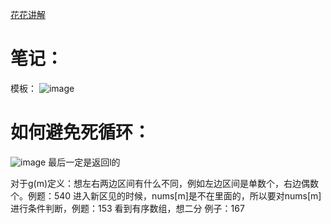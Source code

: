[花花讲解](https://www.youtube.com/watch?v=v57lNF2mb_s)
# 笔记：
模板：
![image](https://user-images.githubusercontent.com/77591939/111393362-00650d80-868f-11eb-86aa-07c8df30a304.png)
# 如何避免死循环：
![image](https://user-images.githubusercontent.com/77591939/111394769-bf222d00-8691-11eb-955e-4786244c99de.png)
最后一定是返回l的

对于g(m)定义：想左右两边区间有什么不同，例如左边区间是单数个，右边偶数个。例题：540
进入新区见的时候，nums[m]是不在里面的，所以要对nums[m]进行条件判断，例题：153
看到有序数组，想二分 例子：167
